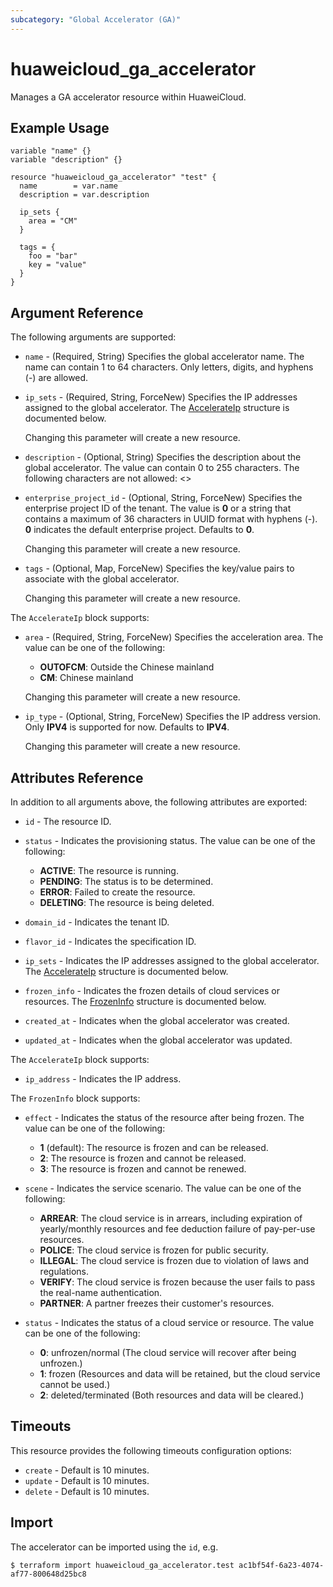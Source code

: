 ```yaml
---
subcategory: "Global Accelerator (GA)"
---
```


# huaweicloud_ga_accelerator

Manages a GA accelerator resource within HuaweiCloud.

## Example Usage

```HCL
variable "name" {}
variable "description" {}

resource "huaweicloud_ga_accelerator" "test" {
  name        = var.name
  description = var.description

  ip_sets {
    area = "CM"
  }

  tags = {
    foo = "bar"
    key = "value"
  }
}
```

## Argument Reference

The following arguments are supported:

* `name` - (Required, String) Specifies the global accelerator name. The name can contain 1 to 64 characters.
  Only letters, digits, and hyphens (-) are allowed.

* `ip_sets` - (Required, String, ForceNew) Specifies the IP addresses assigned to the global accelerator.
  The [AccelerateIp](#Accelerator_AccelerateIp) structure is documented below.

  Changing this parameter will create a new resource.

* `description` - (Optional, String) Specifies the description about the global accelerator. The value can contain
  0 to 255 characters. The following characters are not allowed: <>

* `enterprise_project_id` - (Optional, String, ForceNew) Specifies the enterprise project ID of the tenant.
  The value is **0** or a string that contains a maximum of 36 characters in UUID format with hyphens (-).
  **0** indicates the default enterprise project. Defaults to **0**.

  Changing this parameter will create a new resource.

* `tags` - (Optional, Map, ForceNew) Specifies the key/value pairs to associate with the global accelerator.

  Changing this parameter will create a new resource.

<a name="Accelerator_AccelerateIp"></a>
The `AccelerateIp` block supports:

* `area` - (Required, String, ForceNew) Specifies the acceleration area. The value can be one of the following:
  + **OUTOFCM**: Outside the Chinese mainland
  + **CM**: Chinese mainland

  Changing this parameter will create a new resource.

* `ip_type` - (Optional, String, ForceNew) Specifies the IP address version. Only **IPV4** is supported for now.
  Defaults to **IPV4**.

  Changing this parameter will create a new resource.

## Attributes Reference

In addition to all arguments above, the following attributes are exported:

* `id` - The resource ID.

* `status` - Indicates the provisioning status. The value can be one of the following:
  + **ACTIVE**: The resource is running.
  + **PENDING**: The status is to be determined.
  + **ERROR**: Failed to create the resource.
  + **DELETING**: The resource is being deleted.

* `domain_id` - Indicates the tenant ID.

* `flavor_id` - Indicates the specification ID.

* `ip_sets` - Indicates the IP addresses assigned to the global accelerator.
  The [AccelerateIp](#Accelerator_AccelerateIpResp) structure is documented below.

* `frozen_info` - Indicates the frozen details of cloud services or resources.
  The [FrozenInfo](#Accelerator_FrozenInfo) structure is documented below.

* `created_at` - Indicates when the global accelerator was created.

* `updated_at` - Indicates when the global accelerator was updated.

<a name="Accelerator_AccelerateIpResp"></a>
The `AccelerateIp` block supports:

* `ip_address` - Indicates the IP address.

<a name="Accelerator_FrozenInfo"></a>
The `FrozenInfo` block supports:

* `effect` - Indicates the status of the resource after being frozen. The value can be one of the following:
  + **1** (default): The resource is frozen and can be released.
  + **2**: The resource is frozen and cannot be released.
  + **3**: The resource is frozen and cannot be renewed.

* `scene` - Indicates the service scenario. The value can be one of the following:
  + **ARREAR**: The cloud service is in arrears, including expiration of yearly/monthly resources and fee deduction
    failure of pay-per-use  resources.
  + **POLICE**: The cloud service is frozen for public security.
  + **ILLEGAL**: The cloud service is frozen due to violation of laws and regulations.
  + **VERIFY**: The cloud service is frozen because the user fails to pass the real-name authentication.
  + **PARTNER**: A partner freezes their customer's resources.

* `status` - Indicates the status of a cloud service or resource. The value can be one of the following:
  + **0**: unfrozen/normal (The cloud service will recover after being unfrozen.)
  + **1**: frozen (Resources and data will be retained, but the cloud service cannot be used.)
  + **2**: deleted/terminated (Both resources and data will be cleared.)

## Timeouts

This resource provides the following timeouts configuration options:

* `create` - Default is 10 minutes.
* `update` - Default is 10 minutes.
* `delete` - Default is 10 minutes.

## Import

The accelerator can be imported using the `id`, e.g.

```
$ terraform import huaweicloud_ga_accelerator.test ac1bf54f-6a23-4074-af77-800648d25bc8
```

